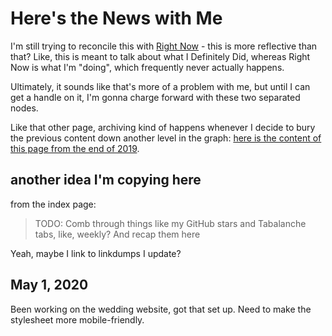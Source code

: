 # Here's the News with Me

I'm still trying to reconcile this with [Right Now](41218b84-cd08-48a5-b91a-865e8b90c46a.md) - this is more reflective than that? Like, this is meant to talk about what I Definitely Did, whereas Right Now is what I'm "doing", which frequently never actually happens.

Ultimately, it sounds like that's more of a problem with me, but until I can get a handle on it, I'm gonna charge forward with these two separated nodes.

Like that other page, archiving kind of happens whenever I decide to bury the previous content down another level in the graph: [here is the content of this page from the end of 2019](195237e6-aeb0-41a7-83e8-6a0018824a27.md).

## another idea I'm copying here

from the index page:

> TODO: Comb through things like my GitHub stars and Tabalanche tabs, like, weekly? And recap them here

Yeah, maybe I link to linkdumps I update?

## May 1, 2020

Been working on the wedding website, got that set up. Need to make the stylesheet more mobile-friendly.
